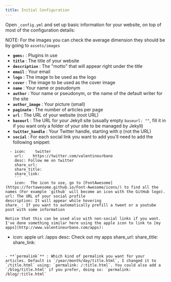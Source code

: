 ```yaml
---
title: Initial Configuration
---
```


<a name="#site-structure"></a>
Open `_config.yml` and set up basic information for your website, on top of most of the configuration details:

NOTE: For the images you can check the average dimension they should be by going to `assets/images`

- **`gems:`** : Plugins in use
- **`title`** : The title of your website
- **`description`** : The "motto" that will appear right under the title
- **`email`** : Your email
- **`logo`** : The image to be used as the logo
- **`cover`** : The image to be used as the cover image
- **`name`** : Your name or pseudonym
- **`author`** : Your name or pseudonym, or the name of the default writer for the site
- **`author_image`** : Your picture (small)
- **`paginate`** : The number of articles per page
- **`url`** : The URL of your website (root URL)
- **`baseurl`** : The URL for your Jekyll site (usually empty `baseurl: ""`, fill it in if you want only a folder of your site to be managed by Jekyll)
- **`twitter_handle`** : Your Twitter handle, starting with `@` (not the URL)
- **`social`** : For each social link you want to add you'll need to add the following snippet:

````
  - icon:    twitter
    url:    https://twitter.com/valentinourbano
    desc: Follow me on twitter
    share_url:
    share_title:
    share_link:
    ```
    icon:  The icon to use, go to [FontAwesome](https://fortawesome.github.io/Font-Awesome/icons/) to find all the names (For example `github` will become an icon with the GitHub logo).
url: The URL of your social profile
description: It will appear while hovering
share_ : If you want to automatically prefill a tweet or a youtube post with some information

Notice that this can be used also with non-social links if you want. I've done something similar here using the apple icon to link to [my apps](http://www.valentinourbano.com/apps):
````

- icon: apple
  url: /apps
  desc: Check out my apps
  share_url:
  share_title:
  share_link:

```

- **`permalink`** : Which kind of permalink you want for your articles. Default is `/year/month/day/title.html`, I changed it to `/title.html` using: `permalink: /:title.html`. You could also add a `/blog/title.html` if you prefer, doing so: `permalink: /blog/:title.html`
